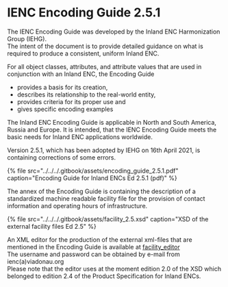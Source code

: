 # IENC Encoding Guide 2.5.1

The IENC Encoding Guide was developed by the Inland ENC Harmonization Group \(IEHG\).  
The intent of the document is to provide detailed guidance on what is required to produce a consistent, uniform Inland ENC.

For all object classes, attributes, and attribute values that are used in conjunction with an Inland ENC, the Encoding Guide  
- provides a basis for its creation,  
- describes its relationship to the real-world entity,  
- provides criteria for its proper use and  
- gives specific encoding examples

The Inland ENC Encoding Guide is applicable in North and South America, Russia and Europe. It is intended, that the IENC Encoding Guide meets the basic needs for Inland ENC applications worldwide.

Version 2.5.1, which has been adopted by IEHG on 16th April 2021, is containing corrections of some errors.

{% file src="../../../.gitbook/assets/encoding\_guide\_2.5.1.pdf" caption="Encoding Guide for Inland ENCs Ed 2.5.1 \(pdf\)" %}

The annex of the Encoding Guide is containing the description of a standardized machine readable facility file for the provision of contact information and operating hours of infrastructure.

{% file src="../../../.gitbook/assets/facility\_2.5.xsd" caption="XSD of the external facility files Ed 2.5" %}

An XML editor for the production of the external xml-files that are mentioned in the Encoding Guide is available at [facility\_editor](http://ienc.openecdis.org/facility_editor/)  
The username and password can be obtained by e-mail from ienc\(a\)viadonau.org  
Please note that the editor uses at the moment edition 2.0 of the XSD which belonged to edition 2.4 of the Product Specification for Inland ENCs.



